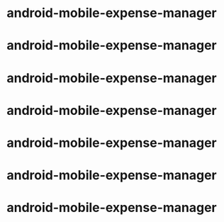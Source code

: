 # android-mobile-expense-manager
# android-mobile-expense-manager
# android-mobile-expense-manager
# android-mobile-expense-manager
# android-mobile-expense-manager
# android-mobile-expense-manager
# android-mobile-expense-manager
